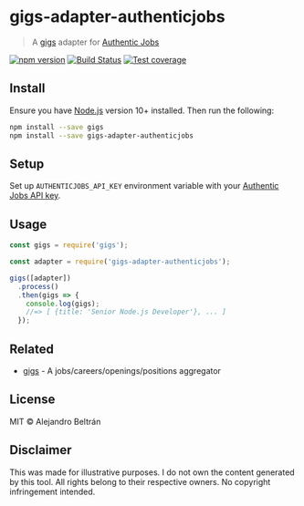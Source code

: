 # gigs-adapter-authenticjobs

> A [gigs](https://github.com/alebelcor/gigs) adapter for [Authentic Jobs](https://authenticjobs.com)

[![npm version](https://img.shields.io/npm/v/gigs-adapter-authenticjobs.svg)](https://npmjs.org/package/gigs-adapter-authenticjobs)
[![Build Status](https://img.shields.io/travis/alebelcor/gigs-adapter-authenticjobs/master.svg)](https://travis-ci.org/alebelcor/gigs-adapter-authenticjobs)
[![Test coverage](https://img.shields.io/coveralls/alebelcor/gigs-adapter-authenticjobs.svg)](https://coveralls.io/github/alebelcor/gigs-adapter-authenticjobs)

## Install

Ensure you have [Node.js](https://nodejs.org) version 10+ installed. Then run the following:

```bash
npm install --save gigs
npm install --save gigs-adapter-authenticjobs
```

## Setup

Set up `AUTHENTICJOBS_API_KEY` environment variable with your [Authentic Jobs API key](https://authenticjobs.com/api).

## Usage

```js
const gigs = require('gigs');

const adapter = require('gigs-adapter-authenticjobs');

gigs([adapter])
  .process()
  .then(gigs => {
    console.log(gigs);
    //=> [ {title: 'Senior Node.js Developer'}, ... ]
  });
```

## Related

* [gigs](https://github.com/alebelcor/gigs) - A jobs/careers/openings/positions aggregator

## License

MIT © Alejandro Beltrán

## Disclaimer

This was made for illustrative purposes.
I do not own the content generated by this tool.
All rights belong to their respective owners.
No copyright infringement intended.
